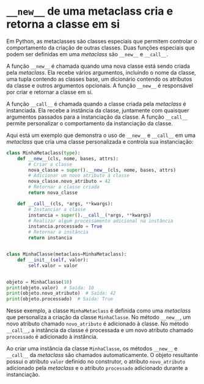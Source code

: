 # `__new__` de uma metaclass cria e retorna a classe em si

Em Python, as metaclasses são classes especiais que permitem controlar o comportamento da criação de outras classes. Duas funções especiais que podem ser definidas em uma _metaclass_ são `__new__` e `__call__`.

A função `__new__` é chamada quando uma nova classe está sendo criada pela _metaclass_. Ela recebe vários argumentos, incluindo o nome da classe, uma tupla contendo as classes base, um dicionário contendo os atributos da classe e outros argumentos opcionais. A função `__new__` é responsável por criar e retornar a classe em si.

A função `__call__` é chamada quando a classe criada pela _metaclass_ é instanciada. Ela recebe a instância da classe, juntamente com quaisquer argumentos passados para a instanciação da classe. A função `__call__` permite personalizar o comportamento da instanciação da classe.

Aqui está um exemplo que demonstra o uso de `__new__` e `__call__` em uma _metaclass_ que cria uma classe personalizada e controla sua instanciação:

```python
class MinhaMetaclass(type):
    def __new__(cls, nome, bases, attrs):
        # Criar a classe
        nova_classe = super().__new__(cls, nome, bases, attrs)
        # Adicionar um novo atributo à classe
        nova_classe.novo_atributo = 42
        # Retornar a classe criada
        return nova_classe

    def __call__(cls, *args, **kwargs):
        # Instanciar a classe
        instancia = super().__call__(*args, **kwargs)
        # Realizar algum processamento adicional na instância
        instancia.processado = True
        # Retornar a instância
        return instancia


class MinhaClasse(metaclass=MinhaMetaclass):
    def __init__(self, valor):
        self.valor = valor


objeto = MinhaClasse(10)
print(objeto.valor)  # Saída: 10
print(objeto.novo_atributo)  # Saída: 42
print(objeto.processado)  # Saída: True
```

Nesse exemplo, a classe `MinhaMetaclass` é definida como uma _metaclass_ que personaliza a criação da classe `MinhaClasse`. No método `__new__`, um novo atributo chamado `novo_atributo` é adicionado à classe. No método `__call__`, a instância da classe é processada e um novo atributo chamado `processado` é adicionado à instância.

Ao criar uma instância da classe `MinhaClasse`, os métodos `__new__` e `__call__` da _metaclass_ são chamados automaticamente. O objeto resultante possui o atributo `valor` definido no construtor, o atributo `novo_atributo` adicionado pela _metaclass_ e o atributo `processado` adicionado durante a instanciação.
